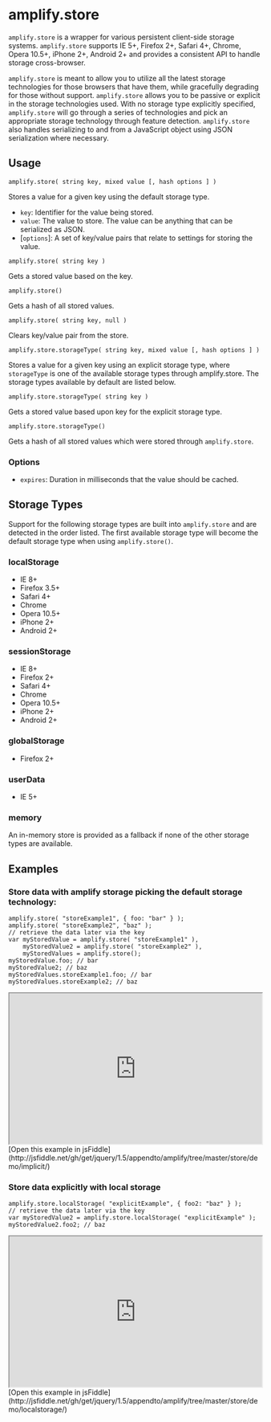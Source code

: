 # amplify.store

`amplify.store` is a wrapper for various persistent client-side storage systems.
`amplify.store` supports IE 5+, Firefox 2+, Safari 4+, Chrome, Opera 10.5+, iPhone 2+, Android 2+
and provides a consistent API to handle storage cross-browser.

`amplify.store` is meant to allow you to utilize all the latest storage
technologies for those browsers that have them, while gracefully
degrading for those without support. `amplify.store` allows you to be
passive or explicit in the storage technologies used. With no storage
type explicitly specified, `amplify.store` will go through a series of
technologies and pick an appropriate storage technology through feature
detection. `amplify.store` also handles serializing to and from a JavaScript object
using JSON serialization where necessary.

## Usage

	amplify.store( string key, mixed value [, hash options ] )

Stores a value for a given key using the default storage type.

* `key`: Identifier for the value being stored.
* `value`: The value to store. The value can be anything that can be serialized as JSON.
* [`options`]: A set of key/value pairs that relate to settings for storing the value.

<pre><code>amplify.store( string key )</code></pre>

Gets a stored value based on the key.

	amplify.store()

Gets a hash of all stored values.

	amplify.store( string key, null )

Clears key/value pair from the store.

	amplify.store.storageType( string key, mixed value [, hash options ] )

Stores a value for a given key using an explicit storage type, where `storageType` 
is one of the available storage types through amplify.store. The storage 
types available by default are listed below.

	amplify.store.storageType( string key )

Gets a stored value based upon key for the explicit storage type.

	amplify.store.storageType()

Gets a hash of all stored values which were stored through `amplify.store`.


### Options

* `expires`: Duration in milliseconds that the value should be cached.

## Storage Types

Support for the following storage types are built into `amplify.store` and are
detected in the order listed. The first available storage type will become the
default storage type when using `amplify.store()`.

### localStorage

* IE 8+
* Firefox 3.5+
* Safari 4+
* Chrome
* Opera 10.5+
* iPhone 2+
* Android 2+

### sessionStorage

* IE 8+
* Firefox 2+
* Safari 4+
* Chrome
* Opera 10.5+
* iPhone 2+
* Android 2+

### globalStorage

* Firefox 2+

### userData

* IE 5+

### memory

An in-memory store is provided as a fallback if none of the other storage types are available.

## Examples

### Store data with amplify storage picking the default storage technology:

	amplify.store( "storeExample1", { foo: "bar" } );
	amplify.store( "storeExample2", "baz" );
	// retrieve the data later via the key
	var myStoredValue = amplify.store( "storeExample1" ),
		myStoredValue2 = amplify.store( "storeExample2" ),
		myStoredValues = amplify.store();
	myStoredValue.foo; // bar
	myStoredValue2; // baz
	myStoredValues.storeExample1.foo; // bar
	myStoredValues.storeExample2; // baz

<iframe style="width: 100%; height: 300px" src="http://jsfiddle.net/awirick/hZgDw/embedded/js,html,result/"> </iframe>
[Open this example in jsFiddle](http://jsfiddle.net/gh/get/jquery/1.5/appendto/amplify/tree/master/store/demo/implicit/)

### Store data explicitly with local storage

	amplify.store.localStorage( "explicitExample", { foo2: "baz" } );
	// retrieve the data later via the key
	var myStoredValue2 = amplify.store.localStorage( "explicitExample" );
	myStoredValue2.foo2; // baz

<iframe style="width: 100%; height: 300px" src="http://jsfiddle.net/awirick/qM5Db/embedded/js,html,result/"> </iframe>
[Open this example in jsFiddle](http://jsfiddle.net/gh/get/jquery/1.5/appendto/amplify/tree/master/store/demo/localstorage/)
